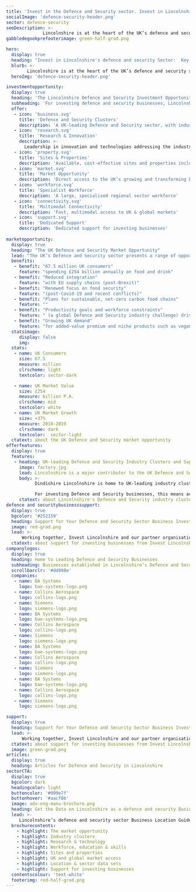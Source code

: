 ```yaml
---
title: 'Invest in the Defence and Security sector. Invest in Lincolnshire'
socialImage: 'defence-security-header.png'
sector: defence-security
seoDescription: >-
              Lincolnshire is at the heart of the UK’s defence and security sector, enabling businesses to achieve step-change improvements in productivity, sustainability and performance. For defence and security companies investing in the UK, Lincolnshire presents a unique location opportunity for business expansion, relocation, start-up and innovation.
gabbledegookprefooterimage: green-half-grad.png             

hero:
  display: true
  heading: "Invest in Lincolnshire's defence and security Sector:  Key Benefits and Opportunities"
  blurb: >-
        Lincolnshire is at the heart of the UK’s defence and security sector, enabling businesses to achieve step-change improvements in productivity, sustainability and performance. For defence and security companies investing in the UK, Lincolnshire presents a unique location opportunity for business expansion, relocation, start-up and innovation.
  heroImg: 'defence-security-header.png'

investmentopportunity:
  display: true
  heading: 'The Lincolnshire Defence and Security Investment Opportunity'
  subheading: 'For investing defence and security businesses, Lincolnshire offers:'
  offer:
   - icon: 'business.svg'
     title: 'Defence and Security Clusters'
     description: 'A UK-leading Defence and Security sector, with industry clusters across the food value chain'
   - icon: 'research.svg'
     title: 'Research & Innovation'
     description: >-
       Leadership in innovation and technologies addressing the industry's key challenges: improving productivity, sustainability and supply chain resilience
   - icon: 'property.svg'
     title: 'Sites & Properties'
     description: 'Available, cost-effective sites and properties including Food Enterprise Zones'
   - icon: 'market.svg'
     title: 'Market Opportunity'
     description: 'Direct access to the UK’s growing and transforming Defence and Security market'
   - icon: 'workforce.svg'
     title: 'Specialist Workforce'
     description: 'A large, specialised regional sector workforce'
   - icon: 'connectivity.svg'
     title: 'Multimodal Connectivity'
     description: 'Fast, multimodal access to UK & global markets'
   - icon: 'support.svg'
     title: 'Dedicated Support'
     description: 'Dedicated support for investing businesses'    
             
marketopportunity:
  display: true
  heading: "The UK Defence and Security Market Opportunity"
  lead: "The UK’s Defence and Security sector presents a range of opportunities for business investment, growth and reshoring. Key drivers include:"
  benefits:
   - benefit: "67.5 million UK consumers"
     feature: "spending £254 billion annually on food and drink"
   - benefit: "Reduced integration"
     feature: "with EU supply chains (post-Brexit)"
   - benefit: "Renewed focus on food security"
     feature: "(post-Covid-19 and recent conflicts)"
   - benefit: "Plans for sustainable, net-zero carbon food chains"
     feature: ""
   - benefit: "Productivity goals and workforce constraints"
     feature: " (a global Defence and Security industry challenge) driving demand for new technologies"
   - benefit: "Growing UK demand"
     feature: "for added-value premium and niche products such as vegan, organic, more nutritious and ‘free-from’ foods" 
  statsimage:
     display: false
     img: 
  stats: 
   - name: UK Consumers
     size: 67.5
     measure: million
     clrscheme: light
     textcolor: sector-dark

   - name: UK Market Value
     size: £254
     measure: billion P.A.
     clrscheme: mid
     textcolor: white
   - name: UK Market Growth
     size: +37%
     measure: 2010-2019
     clrscheme: dark
     textcolor:  sector-light     
  ctatext: about the UK Defence and Security market opportunity
offerfeatures:
  display: true
  features:
   - heading: UK-leading Defence and Security Industry Clusters and Supply Chains
     image: factory.jpg
     lead: Lincolnshire is a major contributor to the UK Defence and Security sector, accounting for 11% of England’s food production and 25% of grade 1 arable land.
     body: >-
           Dindishire Lincolnshire is home to UK-leading industry clusters across the food value chain, from agriculture to food manufacturing, advanced agricultural and food technologies, and food logistics.

           For investing Defence and Security businesses, this means access to the expertise, skills, supply chains and supporting infrastructure required to reduce investment project costs, risks and timeframes, and to support ongoing growth, R&D and innovation.
     ctatext: about Lincolnshire's Defence and Security industry clusters                    
defence and securitybusinesssupport:
  display: true
  bgcolor: '#252159'
  heading: Support for Your Defence and Security Sector Business Investment
  image: red-grad.png
  lead: >-
      Working together, Invest Lincolnshire and our partner organisations, including local authorities, education providers and businesses, provide dedicated support to ensure a ‘soft landing’ for companies locating and investing in Lincolnshire.
  ctatext: about support for investing businesses from Invest Lincolnshire
companylogos:
  display: true
  heading: Home to Leading Defence and Security Businesses
  subheading: Businesses established in Lincolnshire’s Defence and Security sector include
  scrollbarclr: '#dd898e'
  companies:
   - name: BA Systems
     logo: bae-systems-logo.png
   - name: Collins Aerospace
     logo: collins-logo.png
   - name: Siemens
     logo: siemens-logo.png
   - name: BA Systems
     logo: bae-systems-logo.png
   - name: Collins Aerospace
     logo: collins-logo.png
   - name: Siemens
     logo: siemens-logo.png
   - name: BA Systems
     logo: bae-systems-logo.png
   - name: Collins Aerospace
     logo: collins-logo.png
   - name: Siemens
     logo: siemens-logo.png
   - name: BA Systems
     logo: bae-systems-logo.png
   - name: Collins Aerospace
     logo: collins-logo.png
   - name: Siemens
     logo: siemens-logo.png 

support:
  display: true
  heading: Support for Your Defence and Security Sector Business Investment
  lead: >-
      Working together, Invest Lincolnshire and our partner organisations, including local authorities, education providers and businesses, provide dedicated support to ensure a ‘soft landing’ for companies locating and investing in Lincolnshire.
  ctatext: about support for investing businesses from Invest Lincolnshire
  image: green-grad.png
articles:
  display: true
  heading: Articles for Defence and Security in Lincolnshire
sectorCTA:
  display: true
  bgcolor: dark
  headingcolor: light
  buttoncolor: '#009e7f'
  buttonhover: '#aacf8b'
  image: adv-eng-manu-brochure.png
  heading: Get the Data on Lincolnshire as a defence and security Business Location
  lead: >-
     Lincolnshire’s defence and security sector Business Location Guide provides essential information and data for companies researching and evaluation Lincolnshire as a potential investment location, including:                                       
  brochurecontents:
    - highlight: The market opportunity
    - highlight: Industry clusters
    - highlight: Research & technology
    - highlight: Workforce, education & skills
    - highlight: Sites and properties
    - highlight: UK and global market access
    - highlight: Location & sector data sets
    - highlight: Support for investing businesses
  contentscolour: 'text-white' 
  footerimg: red-half-grad.png 
---
```



